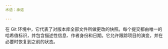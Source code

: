 ```yaml
---
术语：承诺

---
```

在 Git 环境中，它代表了对版本库全部文件所做更改的快照。每个提交都由唯一的哈希值标识，并包含描述性信息、作者身份和日期。它允许跟踪项目的演变，并在必要时恢复到之前的状态。